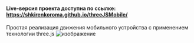 #### Live-версия проекта доступна по ссылке: https://shkirenkoroma.github.io/threeJSMobile/

Простая реализация движения мобильного устройства с применением технологии three.js
![изображение](https://github.com/Shkirenkoroma/threeJSMobile/assets/61347452/579b9b57-d84f-48d9-821b-fa4aa3363976)
